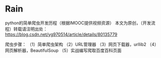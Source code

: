 # Rain
python的简单爬虫开发历程（根据IMOOC提供视频资源）
本文为原创，（开发流程）转载请注明出处：https://blog.csdn.net/yg970514/article/details/80135779	

爬虫步骤：
（1）简单爬虫架构
（2）URL管理器
（3）网页下载器，urllib2
（4）网页解析器，BeautifulSoup
（5）实战编写爬取百度百科页面
